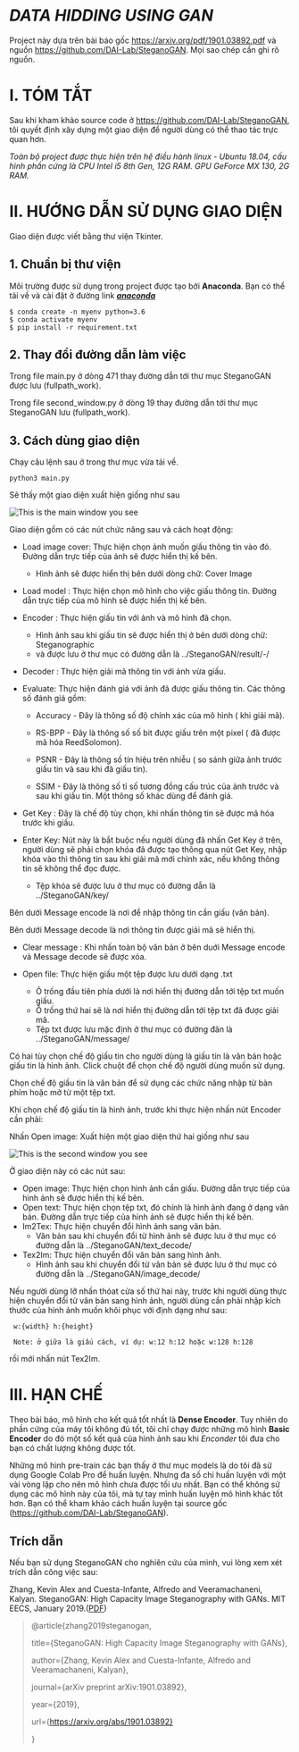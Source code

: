 # ***DATA HIDDING USING GAN***

Project này dựa trên bài báo gốc https://arxiv.org/pdf/1901.03892.pdf và nguồn https://github.com/DAI-Lab/SteganoGAN.
Mọi sao chép cần ghi rõ nguồn.

# I. TÓM TẮT
Sau khi kham khảo source code ở https://github.com/DAI-Lab/SteganoGAN, tôi quyết định xây dựng một giao diện để người dùng có thể thao tác trực quan hơn.

*Toàn bộ project được thực hiện trên hệ điều hành linux - Ubuntu 18.04, cấu hình phần cứng là CPU Intel i5 8th Gen, 12G RAM. GPU GeForce MX 130, 2G RAM.*

# II. HƯỚNG DẪN SỬ DỤNG GIAO DIỆN
Giao diện được viết bằng thư viện Tkinter.
## 1. Chuẩn bị thư viện
Môi trường được sử dụng trong project được tạo bởi **Anaconda**. Bạn có thể tải về và cài đặt ở đường link ***[anaconda](https://www.anaconda.com/products/individual)***

	$ conda create -n myenv python=3.6
	$ conda activate myenv
	$ pip install -r requirement.txt
## 2. Thay đổi đường dẫn làm việc	
Trong file main.py ở dòng 471 thay đường dẫn tới thư mục SteganoGAN được lưu (fullpath_work).

Trong file second_window.py ở dòng 19 thay đường dẫn tới thư mục SteganoGAN lưu (fullpath_work).
## 3. Cách dùng giao diện

Chạy câu lệnh sau ở trong thư mục vừa tải về.

	python3 main.py
Sẽ thấy một giao diện xuất hiện giống như sau

 ![This is the main window you see](/images/2.png)

Giao diện gồm có các nút chức năng sau và cách hoạt động:
+ Load image cover: Thực hiện chọn ảnh muốn giấu thông tin vào đó. Đường dẫn trực tiếp của ảnh sẽ được hiển thị kế bên.

	- Hình ảnh sẽ được hiển thị bên dưới dòng chữ: Cover Image
+ Load model : Thực hiện chọn mô hình cho việc giấu thông tin. Đường dẫn trực tiếp của mô hình sẽ được hiển thị kế bên.
+ Encoder : Thực hiện giấu tin với ảnh và mô hình đã chọn.
	- Hình ảnh sau khi giấu tin sẽ được hiển thị ở bên dưới dòng chữ: Steganographic 
	- và được lưu ở thư mục có đường dẫn là ../SteganoGAN/result/-/
+ Decoder : Thực hiện giải mã thông tin với ảnh vừa giấu.
+ Evaluate: Thực hiện đánh giá với ảnh đã được giấu thông tin. Các thông số đánh giá gồm:

	- Accuracy  - Đây là thông số độ chính xác của mô hình ( khi giải mã).

	- RS-BPP    - Đây là thông số số bit được giấu trên một pixel ( đã được mã hóa ReedSolomon).

	- PSNR	    - Đây là thông số tín hiệu trên nhiễu ( so sánh giữa ảnh trước giấu tin và sau khi đã giấu tin).

	- SSIM      - Đây là thông số tỉ số tương đồng cấu trúc của ảnh trước và sau khi giấu tin. Một thông số khác dùng để đánh giá.

+ Get Key  : Đây là chế độ tùy chọn, khi nhấn thông tin sẽ được mã hóa trước khi giấu.
+ Enter Key: Nút này là bắt buộc nếu người dùng đã nhấn Get Key ở trên, người dùng sẽ phải chọn khóa đã được tạo thông qua nút Get Key, nhập khóa vào thì thông tin sau khi giải mã mới chính xác, nếu không thông tin sẽ không thể đọc được.

	- Tệp khóa sẽ được lưu ở thư mục có đường dẫn là ../SteganoGAN/key/
	
Bên dưới Message encode là nơi để nhập thông tin cần giấu (văn bản).

Bên dưới Message decode là nơi thông tin được giải mã sẽ hiển thị.

+ Clear message : Khi nhấn toàn bộ văn bản ở bên duới Message encode và Message decode sẽ được xóa.
+ Open file: Thực hiện giấu một tệp được lưu dưới dạng .txt

	- Ô trống đầu tiên phía dưới là nơi hiển thị đường dẫn tới tệp txt muốn giấu.
	- Ô trống thứ hai sẽ là nơi hiển thị đường dẫn tới tệp txt đã được giải mã.
	- Tệp txt được lưu mặc định ở thư mục có đường đãn là ../SteganoGAN/message/

Có hai tùy chọn chế độ giấu tin cho người dùng là giấu tin là văn bản hoặc giấu tin là hình ảnh. Click chuột để chọn chế độ người dùng muốn sử dụng.

Chọn chế độ giấu tin là văn bản để sử dụng các chức năng nhập từ bàn phím hoặc mở từ một tệp txt.

Khi chọn chế độ giấu tin là hình ảnh, trước khi thực hiện nhấn nút Encoder cần phải:

Nhấn Open image: Xuất hiện một giao diện thứ hai giống như sau

![This is the second window you see](/images/1.png)

Ở giao diện này có các nút sau:

+ Open image: Thực hiện chọn hình ảnh cần giấu. Đường dẫn trực tiếp của hình ảnh sẽ được hiển thị kế bên.
+ Open text: Thực hiện chọn tệp txt, đó chính là hình ảnh đang ở dạng văn bản. Đường dẫn trực tiếp của hình ảnh sẽ được hiển thị kế bên.
+ Im2Tex: Thực hiện chuyển đổi hình ảnh sang văn bản.
	- Văn bản sau khi chuyển đổi từ  hình ảnh sẽ được lưu ở thư mục có đường dẫn là ../SteganoGAN/text_decode/
+ Tex2Im: Thực hiện chuyển đổi văn bản sang hình ảnh.
	- Hình ảnh sau khi chuyển đổi từ văn bản sẽ được lưu ở thư mục có đường dẫn là ../SteganoGAN/image_decode/

Nếu người dùng lỡ nhấn thóat cửa số thứ hai này, trước khi người dùng thực hiện chuyển đổi từ văn bản sang hình ảnh, người dùng cần phải nhập kích thước của hình ảnh muốn khôi phục với định dạng như sau:

` w:{width} h:{height}`

` Note: ở giữa là giấu cách, ví dụ: w:12 h:12 hoặc w:128 h:128`
	
rồi mới nhấn nút Tex2Im.
# III. HẠN CHẾ
Theo bài báo, mô hình cho kết quả tốt nhất là **Dense Encoder**. Tuy nhiên do phần cứng của máy tôi không đủ tốt, tôi chỉ chạy được những mô hình **Basic Encoder** do đó một số kết quả của hình ảnh sau khi *Enconder* tôi đưa cho bạn có chất lượng không được tốt.

Những mô hình pre-train các bạn thấy ở thư mục models là do tôi đã sử dụng Google Colab Pro để huấn luyện. Nhưng đa số chỉ huấn luyện với một vài vòng lặp cho nên mô hình chưa được tối ưu nhất. Bạn có thể không sử dụng các mô hình này của tôi, mà tự tay mình huấn luyện mô hình khác tốt hơn. Bạn có thể kham khảo cách huấn luyện tại source gốc (https://github.com/DAI-Lab/SteganoGAN).

## Trích dẫn
Nếu bạn sử dụng SteganoGAN cho nghiên cứu của mình, vui lòng xem xét trích dẫn công việc sau:

Zhang, Kevin Alex and Cuesta-Infante, Alfredo and Veeramachaneni, Kalyan. SteganoGAN: High Capacity Image Steganography with GANs. MIT EECS, January 2019.([PDF](https://arxiv.org/pdf/1901.03892.pdf))
> @article{zhang2019steganogan,
> 
> title={SteganoGAN: High Capacity Image Steganography with GANs},
> 
> author={Zhang, Kevin Alex and Cuesta-Infante, Alfredo and Veeramachaneni, Kalyan},
> 
> journal={arXiv preprint arXiv:1901.03892},
> 
> year={2019},
> 
> url={https://arxiv.org/abs/1901.03892}
> 
> }
